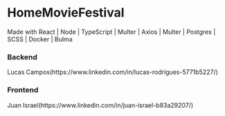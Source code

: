 # HomeMovieFestival


Made with React | Node | TypeScript | Multer | Axios | Multer | Postgres | SCSS | Docker | Bulma

<h3>Backend</h3>
<p>Lucas Campos(https://www.linkedin.com/in/lucas-rodrigues-5771b5227/)<p>
  <h3>Frontend</h3>
<p>Juan Israel(https://www.linkedin.com/in/juan-israel-b83a29207/)<p>
